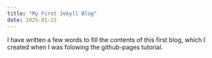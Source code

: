```yaml
---
title: "My First Jekyll Blog"
date: 2025-01-21
---
```

I have written a few words to fill the contents of this first blog, which I created when I was folowing the github-pages tutorial.
